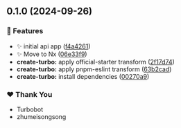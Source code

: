 ## 0.1.0 (2024-09-26)


### 🚀 Features

- ✨ initial api app ([f4a4261](https://github.com/zhumeisongsong/time-travels-workspace/commit/f4a4261))
- ✨ Move to Nx ([06e33f9](https://github.com/zhumeisongsong/time-travels-workspace/commit/06e33f9))
- **create-turbo:** apply official-starter transform ([2f17d74](https://github.com/zhumeisongsong/time-travels-workspace/commit/2f17d74))
- **create-turbo:** apply pnpm-eslint transform ([63b2cad](https://github.com/zhumeisongsong/time-travels-workspace/commit/63b2cad))
- **create-turbo:** install dependencies ([00270a9](https://github.com/zhumeisongsong/time-travels-workspace/commit/00270a9))

### ❤️  Thank You

- Turbobot
- zhumeisongsong